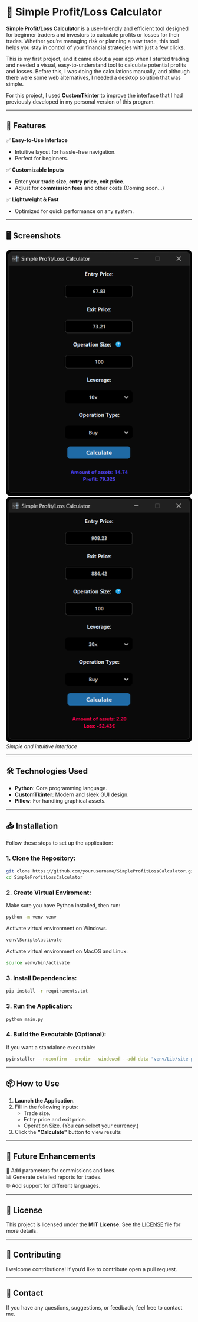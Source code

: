 # 🚀 Simple Profit/Loss Calculator

**Simple Profit/Loss Calculator** is a user-friendly and efficient tool designed for beginner traders and investors to calculate profits or losses for their trades. Whether you’re managing risk or planning a new trade, this tool helps you stay in control of your financial strategies with just a few clicks.

This is my first project, and it came about a year ago when I started trading and needed a visual, easy-to-understand tool to calculate potential profits and losses. Before this, I was doing the calculations manually, and although there were some web alternatives, I needed a desktop solution that was simple.

For this project, I used **CustomTkinter** to improve the interface that I had previously developed in my personal version of this program.

---

## 🌟 Features

✅ **Easy-to-Use Interface**  
- Intuitive layout for hassle-free navigation.  
- Perfect for beginners.  

✅ **Customizable Inputs**  
- Enter your **trade size**, **entry price**, **exit price**.
- Adjust for **commission fees** and other costs.(Coming soon...)

✅ **Lightweight & Fast**  
- Optimized for quick performance on any system.  

---

## 🖥️ Screenshots

![Screenshot 1](Assets/screenshot1.png)
![Screenshot 2](Assets/screenshot2.png) 
*Simple and intuitive interface*  

---

## 🛠️ Technologies Used

- **Python**: Core programming language.  
- **CustomTkinter**: Modern and sleek GUI design.  
- **Pillow**: For handling graphical assets.  

---

## 📥 Installation

Follow these steps to set up the application:

### 1. Clone the Repository:
```bash
git clone https://github.com/yourusername/SimpleProfitLossCalculator.git
cd SimpleProfitLossCalculator
```

### 2. Create Virtual Enviroment:
Make sure you have Python installed, then run:
```bash
python -m venv venv
```
Activate virtual environment on Windows.
```bash
venv\Scripts\activate
```
Activate virtual environment on MacOS and Linux:
```bash
source venv/bin/activate
```

### 3. Install Dependencies:
```bash
pip install -r requirements.txt
```

### 3. Run the Application:
```bash
python main.py
```

### 4. Build the Executable (Optional):
If you want a standalone executable:
```bash
pyinstaller --noconfirm --onedir --windowed --add-data "venv/Lib/site-packages/customtkinter;customtkinter/" --add-data "Assets;Assets" --icon "Assets/icon.ico" -n "P&L Calculator" main.py
```

---

## 📦 How to Use

1. **Launch the Application**.  
2. Fill in the following inputs:
   - Trade size.  
   - Entry price and exit price. 
   - Operation Size. (You can select your currency.)    
3. Click the **"Calculate"** button to view results

   

---

## 🚧 Future Enhancements

📝 Add parameters for commissions and fees.  
📊 Generate detailed reports for trades.  
🌐 Add support for different languages.  

---

## 📄 License

This project is licensed under the **MIT License**. See the [LICENSE](LICENSE) file for more details.

---

## 🤝 Contributing

I welcome contributions! If you’d like to contribute open a pull request. 

---

## 📧 Contact

If you have any questions, suggestions, or feedback, feel free to contact me.
